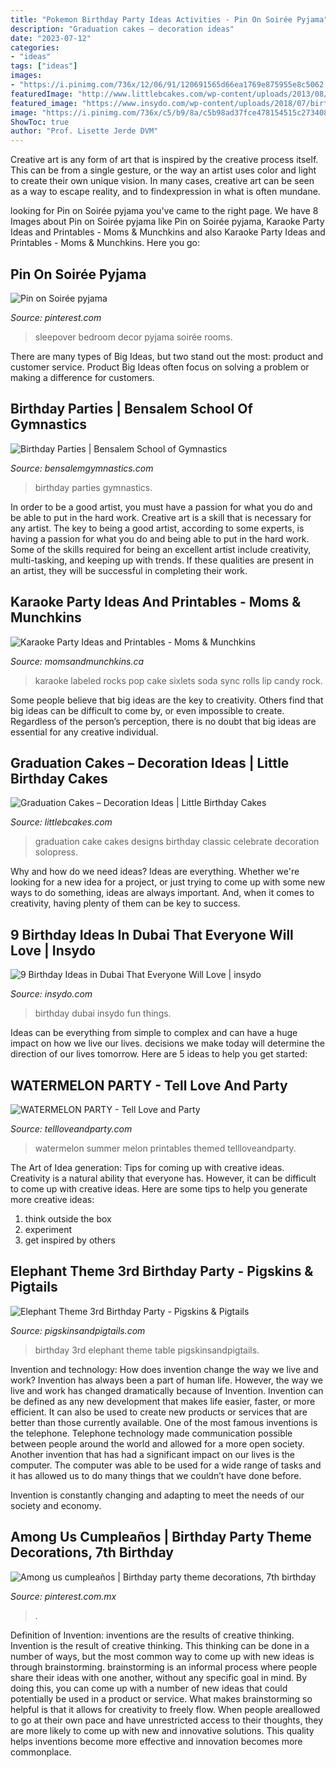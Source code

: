 ```yaml
---
title: "Pokemon Birthday Party Ideas Activities - Pin On Soirée Pyjama"
description: "Graduation cakes – decoration ideas"
date: "2023-07-12"
categories:
- "ideas"
tags: ["ideas"]
images:
- "https://i.pinimg.com/736x/12/06/91/120691565d66ea1769e875955e8c5062.jpg"
featuredImage: "http://www.littlebcakes.com/wp-content/uploads/2013/08/Graduation-Cake-Pics.jpg"
featured_image: "https://www.insydo.com/wp-content/uploads/2018/07/birthday-ideas-in-dubai-birthday-in-dubai-bubble-soccer-uae-Cropped.png"
image: "https://i.pinimg.com/736x/c5/b9/8a/c5b98ad37fce478154515c273408e0bb.jpg"
ShowToc: true
author: "Prof. Lisette Jerde DVM"
---
```



Creative art is any form of art that is inspired by the creative process itself. This can be from a single gesture, or the way an artist uses color and light to create their own unique vision. In many cases, creative art can be seen as a way to escape reality, and to findexpression in what is often mundane.

	

		
looking for Pin on Soirée pyjama you've came to the right page. We have 8 Images about Pin on Soirée pyjama like Pin on Soirée pyjama, Karaoke Party Ideas and Printables - Moms &amp; Munchkins and also Karaoke Party Ideas and Printables - Moms &amp; Munchkins. Here you go:
		
    
## Pin On Soirée Pyjama

<img loading=lazy src="https://i.pinimg.com/736x/c5/b9/8a/c5b98ad37fce478154515c273408e0bb.jpg" onerror="this.onerror=null;this.src='https://tse1.mm.bing.net/th?id=OIP._4WDK4sG4Pxtb3j69SeElQHaJ3&amp;pid=15.1';" alt="Pin on Soirée pyjama">

_Source: pinterest.com_

>sleepover bedroom decor pyjama soirée rooms. 

	

There are many types of Big Ideas, but two stand out the most: product and customer service. Product Big Ideas often focus on solving a problem or making a difference for customers.

    
## Birthday Parties | Bensalem School Of Gymnastics

<img loading=lazy src="http://bensalemgymnastics.com/wp-content/uploads/2016/02/party-pic-768x1024.jpg" onerror="this.onerror=null;this.src='https://tse1.mm.bing.net/th?id=OIP.78jEEJc40tmAieCfDRrpBQHaJ4&amp;pid=15.1';" alt="Birthday Parties | Bensalem School of Gymnastics">

_Source: bensalemgymnastics.com_

>birthday parties gymnastics. 

	

In order to be a good artist, you must have a passion for what you do and be able to put in the hard work.
Creative art is a skill that is necessary for any artist. The key to being a good artist, according to some experts, is having a passion for what you do and being able to put in the hard work. Some of the skills required for being an excellent artist include creativity, multi-tasking, and keeping up with trends. If these qualities are present in an artist, they will be successful in completing their work.

    
## Karaoke Party Ideas And Printables - Moms &amp; Munchkins

<img loading=lazy src="https://www.momsandmunchkins.ca/wp-content/uploads/2015/09/karaoke-party-ideas-7.jpg" onerror="this.onerror=null;this.src='https://tse3.mm.bing.net/th?id=OIP.ouEhs3sCO8_yV2U1nSsgGgHaKX&amp;pid=15.1';" alt="Karaoke Party Ideas and Printables - Moms &amp; Munchkins">

_Source: momsandmunchkins.ca_

>karaoke labeled rocks pop cake sixlets soda sync rolls lip candy rock. 

	

Some people believe that big ideas are the key to creativity. Others find that big ideas can be difficult to come by, or even impossible to create. Regardless of the person’s perception, there is no doubt that big ideas are essential for any creative individual.

    
## Graduation Cakes – Decoration Ideas | Little Birthday Cakes

<img loading=lazy src="http://www.littlebcakes.com/wp-content/uploads/2013/08/Graduation-Cake-Pics.jpg" onerror="this.onerror=null;this.src='https://tse4.mm.bing.net/th?id=OIP.FzF5xyvvONHBAF88429-cgHaJ4&amp;pid=15.1';" alt="Graduation Cakes – Decoration Ideas | Little Birthday Cakes">

_Source: littlebcakes.com_

>graduation cake cakes designs birthday classic celebrate decoration solopress. 

	

Why and how do we need ideas?
Ideas are everything. Whether we're looking for a new idea for a project, or just trying to come up with some new ways to do something, ideas are always important. And, when it comes to creativity, having plenty of them can be key to success.

    
## 9 Birthday Ideas In Dubai That Everyone Will Love | Insydo

<img loading=lazy src="https://www.insydo.com/wp-content/uploads/2018/07/birthday-ideas-in-dubai-birthday-in-dubai-bubble-soccer-uae-Cropped.png" onerror="this.onerror=null;this.src='https://tse3.mm.bing.net/th?id=OIP.fNNaAYGBLzWpuAV3iLtOHQHaD3&amp;pid=15.1';" alt="9 Birthday Ideas in Dubai That Everyone Will Love | insydo">

_Source: insydo.com_

>birthday dubai insydo fun things. 

	

Ideas can be everything from simple to complex and can have a huge impact on how we live our lives. decisions we make today will determine the direction of our lives tomorrow. Here are 5 ideas to help you get started:

    
## WATERMELON PARTY - Tell Love And Party

<img loading=lazy src="http://tellloveandparty.com/wp-content/uploads/2015/06/summer-party-ideas.jpg" onerror="this.onerror=null;this.src='https://tse1.mm.bing.net/th?id=OIP.73LVzJ_xCVZwLZrZxXgL7QHaLH&amp;pid=15.1';" alt="WATERMELON PARTY - Tell Love and Party">

_Source: tellloveandparty.com_

>watermelon summer melon printables themed tellloveandparty. 

	

The Art of Idea generation: Tips for coming up with creative ideas.
Creativity is a natural ability that everyone has. However, it can be difficult to come up with creative ideas. Here are some tips to help you generate more creative ideas: 
1. think outside the box 
2. experiment 
3. get inspired by others 

    
## Elephant Theme 3rd Birthday Party - Pigskins &amp; Pigtails

<img loading=lazy src="http://www.pigskinsandpigtails.com/wp-content/uploads/2013/02/table1.jpg" onerror="this.onerror=null;this.src='https://tse4.mm.bing.net/th?id=OIP.JTsHgrOxpz7PtlZm0Ky0YAAAAA&amp;pid=15.1';" alt="Elephant Theme 3rd Birthday Party - Pigskins &amp; Pigtails">

_Source: pigskinsandpigtails.com_

>birthday 3rd elephant theme table pigskinsandpigtails. 

	

Invention and technology: How does invention change the way we live and work?
Invention has always been a part of human life. However, the way we live and work has changed dramatically because of Invention. Invention can be defined as any new development that makes life easier, faster, or more efficient. It can also be used to create new products or services that are better than those currently available.
One of the most famous inventions is the telephone. Telephone technology made communication possible between people around the world and allowed for a more open society. Another invention that has had a significant impact on our lives is the computer. The computer was able to be used for a wide range of tasks and it has allowed us to do many things that we couldn’t have done before.

Invention is constantly changing and adapting to meet the needs of our society and economy.

    
## Among Us Cumpleaños | Birthday Party Theme Decorations, 7th Birthday

<img loading=lazy src="https://i.pinimg.com/736x/12/06/91/120691565d66ea1769e875955e8c5062.jpg" onerror="this.onerror=null;this.src='https://tse2.mm.bing.net/th?id=OIP.NZKnJxL5gYfOl7_CDfBJkQHaJ3&amp;pid=15.1';" alt="Among us cumpleaños | Birthday party theme decorations, 7th birthday">

_Source: pinterest.com.mx_

>. 

	

Definition of Invention: inventions are the results of creative thinking.
Invention is the result of creative thinking. This thinking can be done in a number of ways, but the most common way to come up with new ideas is through brainstorming. brainstorming is an informal process where people share their ideas with one another, without any specific goal in mind. By doing this, you can come up with a number of new ideas that could potentially be used in a product or service.
What makes brainstorming so helpful is that it allows for creativity to freely flow. When people areallowed to go at their own pace and have unrestricted access to their thoughts, they are more likely to come up with new and innovative solutions. This quality helps inventions become more effective and innovation becomes more commonplace.

